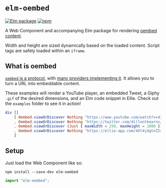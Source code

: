 # `elm-oembed`

[![Elm package](https://img.shields.io/elm-package/v/dillonkearns/elm-graphql.svg)](https://package.elm-lang.org/packages/dillonkearns/elm-graphql/latest/)
[![npm](https://img.shields.io/npm/v/@dillonkearns/elm-graphql.svg)](https://npmjs.com/package/@dillonkearns/elm-graphql)

A Web Component and accompanying Elm package for rendering [oembed content](https://oembed.com).

Width and height are sized dynamically based on the loaded content. Script tags are
safely loaded within an `iframe`.

## What is oembed

[`oembed` is a protocol](https://oembed.com), with [many providers implementing it](https://oembed.com/#section7).
It allows you to turn a URL into embeddable content.

These examples will render a YouTube player, an embedded Tweet, a Giphy `.gif` of the desired dimensions,
and an Elm code snippet in Ellie. Check out the `examples` folder to see it in action!

```elm
div []
    [ Oembed.viewOrDiscover Nothing "https://www.youtube.com/watch?v=43eM4kNbb6c"
    , Oembed.viewOrDiscover Nothing "https://twitter.com/dillontkearns/status/1105250778233491456"
    , Oembed.viewOrDiscover (Just { maxWidth = 250, maxHeight = 1000 }) "https://giphy.com/gifs/art-weird-ewan-26hiu3mZVquuykwhy"
    , Oembed.viewOrDiscover Nothing "https://ellie-app.com/4Xt4jdgtnZ2a1"
    ]
```

## Setup
Just load the Web Component like so:

```shell
npm install --save-dev elm-oembed
```

```js
import "elm-oembed";
```
